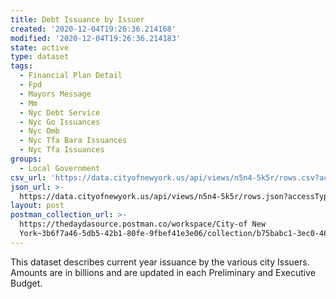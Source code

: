 ```yaml
---
title: Debt Issuance by Issuer
created: '2020-12-04T19:26:36.214168'
modified: '2020-12-04T19:26:36.214183'
state: active
type: dataset
tags:
  - Financial Plan Detail
  - Fpd
  - Mayors Message
  - Mm
  - Nyc Debt Service
  - Nyc Go Issuances
  - Nyc Omb
  - Nyc Tfa Bara Issuances
  - Nyc Tfa Issuances
groups:
  - Local Government
csv_url: 'https://data.cityofnewyork.us/api/views/n5n4-5k5r/rows.csv?accessType=DOWNLOAD'
json_url: >-
  https://data.cityofnewyork.us/api/views/n5n4-5k5r/rows.json?accessType=DOWNLOAD
layout: post
postman_collection_url: >-
  https://thedaydasource.postman.co/workspace/City-of New
  York~3b6f7a46-5db5-42b1-80fe-9fbef41e3e06/collection/b75babc1-3ec0-461a-ad46-3dadc19b7095
---
```

This dataset describes current year issuance by the various city Issuers. Amounts are in billions and are updated in each Preliminary and Executive Budget.
